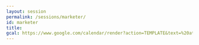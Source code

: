 ```yaml
---
layout: session
permalink: /sessions/marketer/
id: marketer
title: 
gcal: https://www.google.com/calendar/render?action=TEMPLATE&text=%20at%20DevRel/Japan%20CONFERENCE%202022&dates=20220806T151000/20220806T160500&location=https://devrel.dev/japan-2021/view/&trp=true&details=%E3%83%88%E3%83%A9%E3%83%83%E3%82%AFA%20/%2015:10%E3%80%9C16:05%0A%0A%F0%9F%8C%9F%20%E3%82%A4%E3%83%99%E3%83%B3%E3%83%88%E5%8F%82%E5%8A%A0%E7%94%A8URL%0Ahttps://devrel.dev/japan-2022/view/%0A%0A%F0%9F%8C%9F%20%E3%82%BB%E3%83%83%E3%82%B7%E3%83%A7%E3%83%B3%E8%A9%B3%E7%B4%B0%0Ahttps://devrel.dev/japan-2022/sessions/marketer/%0A%0A%F0%9F%8C%9F%20%E3%83%8F%E3%83%83%E3%82%B7%E3%83%A5%E3%82%BF%E3%82%B0%0A%23DevReljpA%0A%0A%F0%9F%8C%9F%20%E8%B3%AA%E5%95%8F%E6%8A%95%E7%A8%BF%EF%BC%88Sli.do%EF%BC%89%0Ahttps://app.sli.do/event/nRagqiaWQ1koszJjBBn4UM%0A%20%20%0A%F0%9F%8E%A4%20%E3%83%A2%E3%83%87%E3%83%AC%E3%83%BC%E3%82%BF%E3%83%BC%EF%BC%9A%E5%B0%8F%E5%B3%B6%20%E8%8B%B1%E6%8F%AE@Still%20Day%20One%20%E5%90%88%E5%90%8C%E4%BC%9A%E7%A4%BE%0A%F0%9F%97%A3%20%E3%83%91%E3%83%8D%E3%83%AA%E3%82%B9%E3%83%88%EF%BC%9A%0A-%20%E6%B0%B8%E6%B7%B5%20%E3%81%8E%E3%82%87%E3%82%8A@%E3%82%AA%E3%83%BC%E3%83%86%E3%82%A3%E3%83%95%E3%82%A1%E3%82%A4%E6%A0%AA%E5%BC%8F%E4%BC%9A%E7%A4%BE%0A-%20%E4%BD%90%E3%80%85%E6%9C%A8%20%E5%A4%A7%E6%A8%B9@%E5%AF%8C%E5%A3%AB%E9%80%9A%E3%82%AF%E3%83%A9%E3%82%A6%E3%83%89%E3%83%86%E3%82%AF%E3%83%8E%E3%83%AD%E3%82%B8%E3%83%BC%E3%82%BA%E6%A0%AA%E5%BC%8F%E4%BC%9A%E7%A4%BE%0A-%20%E5%B1%B1%E5%B4%8E%20%E4%BA%98@%E6%A0%AA%E5%BC%8F%E4%BC%9A%E7%A4%BE%E3%82%A6%E3%83%95%E3%83%AB%0A&trp=undefined&trp=true&sprop=
---
```

